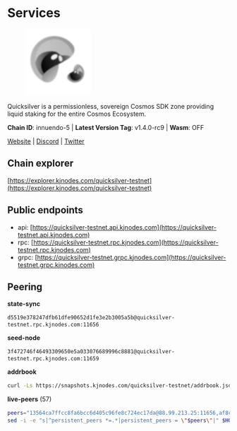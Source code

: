 # Services

<figure><img src="https://raw.githubusercontent.com/kj89/cosmos-images/main/logos/quicksilver.png" width="150" alt=""><figcaption></figcaption></figure>

Quicksilver is a permissionless, sovereign Cosmos SDK zone providing liquid staking for the entire Cosmos Ecosystem.

**Chain ID**: innuendo-5 | **Latest Version Tag**: v1.4.0-rc9 | **Wasm**: OFF

[Website](https://quicksilver.zone) | [Discord](https://discord.gg/quicksilverprotocol) | [Twitter](https://twitter.com/quicksilverzone)




## Chain explorer
[https://explorer.kjnodes.com/quicksilver-testnet](https://explorer.kjnodes.com/quicksilver-testnet)

## Public endpoints

* api: [https://quicksilver-testnet.api.kjnodes.com](https://quicksilver-testnet.api.kjnodes.com)
* rpc: [https://quicksilver-testnet.rpc.kjnodes.com](https://quicksilver-testnet.rpc.kjnodes.com)
* grpc: [https://quicksilver-testnet.grpc.kjnodes.com](https://quicksilver-testnet.grpc.kjnodes.com)

## Peering

**state-sync**

```text
d5519e378247dfb61dfe90652d1fe3e2b3005a5b@quicksilver-testnet.rpc.kjnodes.com:11656
```

**seed-node**

```text
3f472746f46493309650e5a033076689996c8881@quicksilver-testnet.rpc.kjnodes.com:11659
```

**addrbook**
```bash
curl -Ls https://snapshots.kjnodes.com/quicksilver-testnet/addrbook.json > $HOME/.quicksilverd/config/addrbook.json
```

**live-peers** (57)
```bash
peers="13564ca7ffcc8fa6bcc6d405c96fe8c724ec17da@88.99.213.25:11656,af8cfa944802a9bd510fc3407950a15e8be86c31@213.239.217.52:30656,0a3ac40a7a4ce35978c4da97be2eb6974bc3c58b@185.252.233.217:46656,0551eaa0db7097274410ee27a71672817e314b83@167.235.245.191:26656,5c2a752c9b1952dbed075c56c600c3a79b58c395@95.214.55.232:27026,9434d151be05e013cb0f20d27b699c8272ec4c89@65.109.82.111:29656,74abcb5243d4ffc43de6ad1a288d8e50adcd467e@65.109.80.176:20656,a637b94cb989909cc182623748ef179b0659f148@65.109.23.114:11156,2096650d8586b858d3369205f3b46ac4c765bc8e@65.109.53.155:26656,70c7663dba3b5181f1c3b8c92824dad070771ac6@217.13.223.167:56656,1c4274460224753e8080d0efd16c0ed88fe27fc0@51.195.145.103:26656,d5519e378247dfb61dfe90652d1fe3e2b3005a5b@65.109.68.190:11656,a49d8d304e96350272dca24934b8295bc81d75d2@23.227.200.10:26656,dc88be3a0075ce429a423237abe223a9528ce0df@65.108.204.119:31656,f0621c59ca7cfba98015ae2a47886fc3d9c0020c@94.130.132.227:2060,e6bf4eca6a11035c06be529cb8c3758c2c00908f@213.170.135.20:26656,f7edad3ff5a85d039e7de12067c63064c5b42d63@46.4.121.72:11656,c409d9297f85d1290b4d6b208a1e66015c51434d@5.161.145.173:26656,42f87cb55d5fdd222da28023613c66857398c4b8@5.22.223.252:26656,2be586e675b0f55c96905cc83496861c64112f44@65.108.99.224:56656,78acdbabc08231765444b3143a222d433a5157e1@142.132.205.94:15651,78d271e4b4692ff1ee8490f3825a541558b31870@65.21.95.46:28656,1bb8de1360e51ed35f7c9a39d4039bfc51900730@5.9.61.120:11656,d4d83e209a2b096859821228ea17475f9a487a48@23.88.0.170:15651,796e72ffc343c187cd5e8397c0c09c0671d228e0@185.16.39.51:26656,ee6bae1a6d4a1e07f1e4bc7963cabedc6b73426e@94.130.137.119:26656,25b8b792bb14e8bfdcdfa163a14710d5645a4eba@148.251.91.77:20656,a37474c1f254cd4b16d924327a755c914e8e7d86@65.109.30.53:26656,8ff8a186fe9cbc70d0f34891fa051f87e561a48b@158.160.0.93:26656,03332cdbc3d354846a18992effbb8c20aa28f52a@65.21.133.125:28656,483e6af31874a3f1adf095812cc4768fa28499ec@51.195.234.250:26656,cc745e98b4dc9b83c5a74d41f576feda73902dfd@65.109.38.54:20026,d160a8908b44f2a44ce17e0be1f9056b58993b9c@65.21.139.170:21026,1452d484454c0f93ddf3cbf987ce1b9cadd8f23f@65.21.95.180:37656,e0f0703e9ce343c46e0ec01b19216715e817b358@65.109.85.170:28656,bdb93c655989b2c1882339fabb013317066dda56@95.214.52.138:26676,46f97e49a49694aead28c27be2c19300f509e273@65.108.129.94:26656,be637bd74973424c825c14c99b71f652fbabb48e@65.21.123.172:22656,97377c16946f8e1fa69e7c2c6b7feb32c2090f09@116.202.227.117:11656,9e0604571aa20314c2261d70b7d8823414702715@51.159.141.209:26656,3519e61e653db97f5d1c7f1bec9b0072bca4d5fe@144.76.45.59:16656,301c795b14f8988d33ec4e602b575a16a0585212@195.14.6.141:26656,b91f0ece92f0e2cc264176b29b51a6db886e020c@84.46.246.109:26656,e25a748120c9608c1d2a70fafa75178d862b3463@178.18.254.211:10656,b06ee574cf0b8641611c709a36b21c103d968c18@162.55.245.219:11656,41f7d7004cace7bd1760a5f980a86123700c8f1d@185.146.148.116:26656,532625a997a6f891405202968607f72afe004f15@202.61.225.157:26666,a320bf1dd2c16b60c404ab00fb06604e9377290c@65.108.44.149:20656,25410bff2fb7312d24c11b1e990507e5e3aa40b7@135.125.5.31:48656,f6f1e4a0baf856ff7d7f6d12868a201282914314@65.109.89.5:26656,df10d618cfc818e5943f5eefd81f4df265f8393e@207.180.243.64:11656,8a7c6e39ada0957c42cd716cb449c7df99ec299a@195.3.221.13:56676,ebb221df58828c5c0433f2f47172848c43dae86c@78.107.234.44:26656,a288baa951cbe92b253c01c3936d930af1d56424@5.161.142.236:26656,479f22d28d830b4baafc0a25084cd7d4ef014a2e@65.108.71.202:26656,858ba6bc33a6d13fdd9ddad344d788dcf91cf565@142.132.151.99:15651,1a178dec165fad14ab1b2fb6832dd092f6ab7a5b@65.109.23.182:21026"
sed -i -e "s|^persistent_peers *=.*|persistent_peers = \"$peers\"|" $HOME/.quicksilverd/config/config.toml
```
